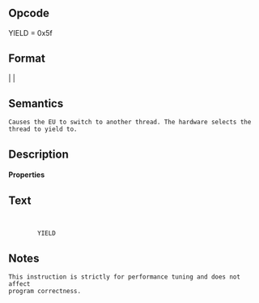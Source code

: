  

## Opcode

  YIELD = 0x5f

## Format

|
|


## Semantics




    Causes the EU to switch to another thread. The hardware selects the thread to yield to.

## Description


#### Properties


## Text
```
    

		YIELD
```



## Notes



    This instruction is strictly for performance tuning and does not affect
    program correctness.
